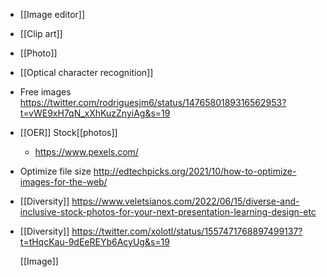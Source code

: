 - [[Image editor]]
- [[Clip art]]
- [[Photo]]
- [[Optical character recognition]]
- Free images
  https://twitter.com/rodriguesjm6/status/1476580189316562953?t=vWE9xH7qN_xXhKuzZnyiAg&s=19
- [[OER]] Stock[[photos]]
	- https://www.pexels.com/
- Optimize file size
  http://edtechpicks.org/2021/10/how-to-optimize-images-for-the-web/
- [[Diversity]]
  https://www.veletsianos.com/2022/06/15/diverse-and-inclusive-stock-photos-for-your-next-presentation-learning-design-etc
- [[Diversity]]
  https://twitter.com/xolotl/status/1557471768897499137?t=tHqcKau-9dEeREYb6AcyUg&s=19
  
  [[Image]]